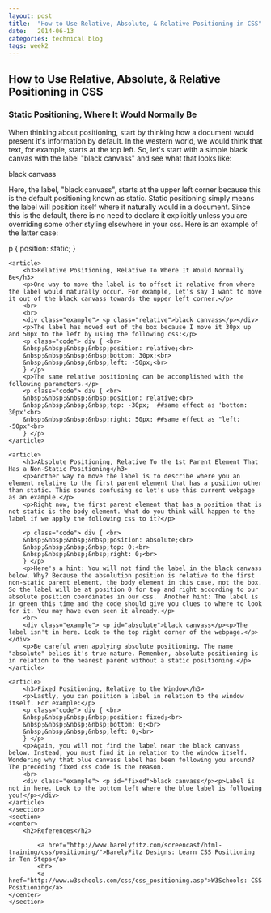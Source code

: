 ```yaml
---
layout: post
title:  "How to Use Relative, Absolute, & Relative Positioning in CSS"
date:   2014-06-13
categories: technical blog
tags: week2
---
```


<section>
	<h2>How to Use Relative, Absolute, &amp; Relative Positioning in CSS</h2>
	<article>
		<h3>Static Positioning, Where It Would Normally Be</h3>
		<p>When thinking about positioning, start by thinking how a document would present it's information by default. In the western world, we would think that text, for example, starts at the top left. So, let's start with a simple black canvas with the label "black canvass" and see what that looks like:</p>
		<div class="example"> <p>black canvass</p></div>
		<p>Here, the label, "black canvass", starts at the upper left corner because this is the default positioning known as static. Static positioning simply means the label will position itself where it naturally would in a document. Since this is the default, there is no need to declare it explicitly unless you are overriding some other styling elsewhere in your css. Here is an example of the latter case:</p>
		<p class="code"> p { position: static; } </p>
	</article>

	<article>
		<h3>Relative Positioning, Relative To Where It Would Normally Be</h3>
		<p>One way to move the label is to offset it relative from where the label would naturally occur. For example, let's say I want to move it out of the black canvass towards the upper left corner.</p>
		<br>
		<br>
		<div class="example"> <p class="relative">black canvass</p></div>
		<p>The label has moved out of the box because I move it 30px up and 50px to the left by using the following css:</p>
		<p class="code"> div { <br>
		&nbsp;&nbsp;&nbsp;&nbsp;position: relative;<br>
		&nbsp;&nbsp;&nbsp;&nbsp;bottom: 30px;<br>
		&nbsp;&nbsp;&nbsp;&nbsp;left: -50px;<br>
		} </p>
		<p>The same relative positioning can be accomplished with the following parameters.</p>
		<p class="code"> div { <br>
		&nbsp;&nbsp;&nbsp;&nbsp;position: relative;<br>
		&nbsp;&nbsp;&nbsp;&nbsp;top: -30px;  ##same effect as 'bottom: 30px'<br>
		&nbsp;&nbsp;&nbsp;&nbsp;right: 50px; ##same effect as "left: -50px"<br>
		} </p>
	</article>

	<article>
		<h3>Absolute Positioning, Relative To the 1st Parent Element That Has a Non-Static Positioning</h3>
		<p>Another way to move the label is to describe where you an element relative to the first parent element that has a position other than static. This sounds confusing so let's use this current webpage as an example.</p>
		<p>Right now, the first parent element that has a position that is not static is the body element. What do you think will happen to the label if we apply the following css to it?</p>

		<p class="code"> div { <br>
		&nbsp;&nbsp;&nbsp;&nbsp;position: absolute;<br>
		&nbsp;&nbsp;&nbsp;&nbsp;top: 0;<br>
		&nbsp;&nbsp;&nbsp;&nbsp;right: 0;<br>
		} </p>
		<p>Here's a hint: You will not find the label in the black canvass below. Why? Because the absolution position is relative to the first non-static parent element, the body element in this case, not the box. So the label will be at position 0 for top and right according to our absolute position coordinates in our css.  Another hint: The label is in green this time and the code should give you clues to where to look for it. You may have even seen it already.</p>
		<br>
		<div class="example"> <p id="absolute">black canvass</p><p>The label isn't in here. Look to the top right corner of the webpage.</p></div>
		<p>Be careful when applying absolute positioning. The name "absolute" belies it's true nature. Remember, absolute positioning is in relation to the nearest parent without a static positioning.</p>
	</article>

	<article>
		<h3>Fixed Positioning, Relative to the Window</h3>
		<p>Lastly, you can position a label in relation to the window itself. For example:</p>
		<p class="code"> div { <br>
		&nbsp;&nbsp;&nbsp;&nbsp;position: fixed;<br>
		&nbsp;&nbsp;&nbsp;&nbsp;bottom: 0;<br>
		&nbsp;&nbsp;&nbsp;&nbsp;left: 0;<br>
		} </p>
		<p>Again, you will not find the label near the black canvass below. Instead, you must find it in relation to the window itself. Wondering why that blue canvass label has been following you around? The preceding fixed css code is the reason.
		<br>
		<div class="example"> <p id="fixed">black canvass</p><p>Label is not in here. Look to the bottom left where the blue label is following you!</p></div>
	</article>
	</section>
	<section>
	<center>
		<h2>References</h2>
		
			<a href="http://www.barelyfitz.com/screencast/html-training/css/positioning/">BarelyFitz Designs: Learn CSS Positioning in Ten Steps</a>
			<br>
			<a href="http://www.w3schools.com/css/css_positioning.asp">W3Schools: CSS Positioning</a>
	</center>
	</section>